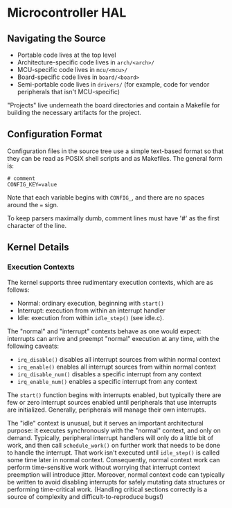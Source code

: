 # Microcontroller HAL

## Navigating the Source

 - Portable code lives at the top level
 - Architecture-specific code lives in `arch/<arch>/`
 - MCU-specific code lives in `mcu/<mcu>/`
 - Board-specific code lives in `board/<board>`
 - Semi-portable code lives in `drivers/` (for example,
   code for vendor peripherals that isn't MCU-specific)

"Projects" live underneath the board directories and contain
a Makefile for building the necessary artifacts for the project.

## Configuration Format

Configuration files in the source tree use a simple text-based
format so that they can be read as POSIX shell scripts and as
Makefiles. The general form is:

```
# comment
CONFIG_KEY=value
```

Note that each variable begins with `CONFIG_`, and there are no
spaces around the `=` sign.

To keep parsers maximally dumb, comment lines must have '#'
as the first character of the line.

## Kernel Details

### Execution Contexts

The kernel supports three rudimentary execution contexts, which
are as follows:

 - Normal: ordinary execution, beginning with `start()`
 - Interrupt: execution from within an interrupt handler
 - Idle: execution from within `idle_step()` (see idle.c).

The "normal" and "interrupt" contexts behave as one would expect:
interrupts can arrive and preempt "normal" execution at any time,
with the following caveats:

 - `irq_disable()` disables all interrupt sources from within normal context
 - `irq_enable()` enables all interrupt sources from within normal context
 - `irq_disable_num()` disables a specific interrupt from any context
 - `irq_enable_num()` enables a specific interrupt from any context

The `start()` function begins with interrupts enabled, but typically there
are few or zero interrupt sources enabled until peripherals that use
interrupts are initialized. Generally, peripherals will manage their
own interrupts.

The "idle" context is unusual, but it serves an important architectural
purpose: it executes synchronously with the "normal" context, and only
on demand. Typically, peripheral interrupt handlers will only do a little
bit of work, and then call `schedule_work()` on further work that needs
to be done to handle the interrupt. That work isn't executed until
`idle_step()` is called some time later in normal context. Consequently,
normal context work can perform time-sensitive work without worrying that
interrupt context preemption will introduce jitter. Moreover, normal context
code can typically be written to avoid disabling interrupts for safely mutating
data structures or performing time-critical work. (Handling critical sections
correctly is a source of complexity and difficult-to-reproduce bugs!)

